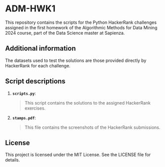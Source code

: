 # ADM-HWK1

This repository contains the scripts for the Python HackerRank challenges assigned in the first homework of the Algorithmic Methods for Data Mining 2024 course, part of the Data Science master at Sapienza.

## Additional information

The datasets used to test the solutions are those provided directly by HackerRank for each challenge.

## Script descriptions

1. __`scripts.py`__: 
	> This script contains the solutions to the assigned HackerRank exercises.

2. __`stamps.pdf`__: 
	> This file contains the screenshots of the HackerRank submissions.

## License

This project is licensed under the MIT License. See the LICENSE file for details.
